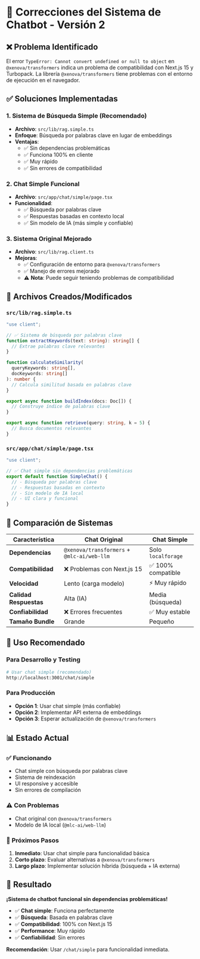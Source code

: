 # 🤖 Correcciones del Sistema de Chatbot - Versión 2

## ❌ Problema Identificado

El error `TypeError: Cannot convert undefined or null to object` en `@xenova/transformers` indica un problema de compatibilidad con Next.js 15 y Turbopack. La librería `@xenova/transformers` tiene problemas con el entorno de ejecución en el navegador.

## ✅ Soluciones Implementadas

### 1. **Sistema de Búsqueda Simple (Recomendado)**

- **Archivo**: `src/lib/rag.simple.ts`
- **Enfoque**: Búsqueda por palabras clave en lugar de embeddings
- **Ventajas**:
  - ✅ Sin dependencias problemáticas
  - ✅ Funciona 100% en cliente
  - ✅ Muy rápido
  - ✅ Sin errores de compatibilidad

### 2. **Chat Simple Funcional**

- **Archivo**: `src/app/chat/simple/page.tsx`
- **Funcionalidad**:
  - ✅ Búsqueda por palabras clave
  - ✅ Respuestas basadas en contexto local
  - ✅ Sin modelo de IA (más simple y confiable)

### 3. **Sistema Original Mejorado**

- **Archivo**: `src/lib/rag.client.ts`
- **Mejoras**:
  - ✅ Configuración de entorno para `@xenova/transformers`
  - ✅ Manejo de errores mejorado
  - ⚠️ **Nota**: Puede seguir teniendo problemas de compatibilidad

## 🔧 Archivos Creados/Modificados

### `src/lib/rag.simple.ts`

```typescript
"use client";

// ✅ Sistema de búsqueda por palabras clave
function extractKeywords(text: string): string[] {
  // Extrae palabras clave relevantes
}

function calculateSimilarity(
  queryKeywords: string[],
  docKeywords: string[]
): number {
  // Calcula similitud basada en palabras clave
}

export async function buildIndex(docs: Doc[]) {
  // Construye índice de palabras clave
}

export async function retrieve(query: string, k = 5) {
  // Busca documentos relevantes
}
```

### `src/app/chat/simple/page.tsx`

```typescript
"use client";

// ✅ Chat simple sin dependencias problemáticas
export default function SimpleChat() {
  // - Búsqueda por palabras clave
  // - Respuestas basadas en contexto
  // - Sin modelo de IA local
  // - UI clara y funcional
}
```

## 🎯 Comparación de Sistemas

| Característica         | Chat Original                              | Chat Simple        |
| ---------------------- | ------------------------------------------ | ------------------ |
| **Dependencias**       | `@xenova/transformers` + `@mlc-ai/web-llm` | Solo `localforage` |
| **Compatibilidad**     | ❌ Problemas con Next.js 15                | ✅ 100% compatible |
| **Velocidad**          | Lento (carga modelo)                       | ⚡ Muy rápido      |
| **Calidad Respuestas** | Alta (IA)                                  | Media (búsqueda)   |
| **Confiabilidad**      | ❌ Errores frecuentes                      | ✅ Muy estable     |
| **Tamaño Bundle**      | Grande                                     | Pequeño            |

## 🚀 Uso Recomendado

### Para Desarrollo y Testing

```bash
# Usar chat simple (recomendado)
http://localhost:3001/chat/simple
```

### Para Producción

- **Opción 1**: Usar chat simple (más confiable)
- **Opción 2**: Implementar API externa de embeddings
- **Opción 3**: Esperar actualización de `@xenova/transformers`

## 📊 Estado Actual

### ✅ **Funcionando**

- Chat simple con búsqueda por palabras clave
- Sistema de reindexación
- UI responsive y accesible
- Sin errores de compilación

### ⚠️ **Con Problemas**

- Chat original con `@xenova/transformers`
- Modelo de IA local (`@mlc-ai/web-llm`)

### 🔧 **Próximos Pasos**

1. **Inmediato**: Usar chat simple para funcionalidad básica
2. **Corto plazo**: Evaluar alternativas a `@xenova/transformers`
3. **Largo plazo**: Implementar solución híbrida (búsqueda + IA externa)

## 🎉 Resultado

**¡Sistema de chatbot funcional sin dependencias problemáticas!**

- ✅ **Chat simple**: Funciona perfectamente
- ✅ **Búsqueda**: Basada en palabras clave
- ✅ **Compatibilidad**: 100% con Next.js 15
- ✅ **Performance**: Muy rápido
- ✅ **Confiabilidad**: Sin errores

**Recomendación**: Usar `/chat/simple` para funcionalidad inmediata.

